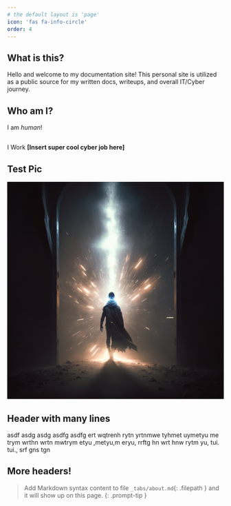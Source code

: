 ```yaml
---
# the default layout is 'page'
icon: 'fas fa-info-circle'
order: 4
---
```

## What is this?
Hello and welcome to my documentation site!  This personal site is utilized as a public source for my written docs, writeups, and overall IT/Cyber journey.
## Who am I?
I am *human*!
##
I Work **[Insert super cool cyber job here]**

## Test Pic
![test Picture](/assets/img/test.png)

## Header with many lines
asdf
asdg
asdg
asdfg
asdfg
ert
wqtrenh
rytn
yrtnmwe
tyhmet
uymetyu
me
trym
wrthn
wrtn
mwtrym
etyu
,metyu,m
eryu,
rrftg
hn
wrt
hnw
rytm
yu,
tui.
tui.,
srf
gns
tgn


## More headers!

> Add Markdown syntax content to file `_tabs/about.md`{: .filepath } and it will show up on this page.
{: .prompt-tip }
